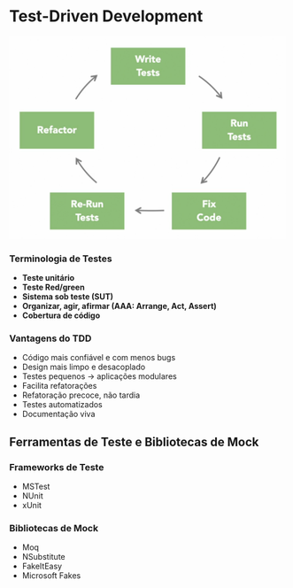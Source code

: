 # Test-Driven Development

<img src="assets/TDD.png" width="500" alt="TDD"><br/>


### Terminologia de Testes

- **Teste unitário**
- **Teste Red/green**
- **Sistema sob teste (SUT)**
- **Organizar, agir, afirmar (AAA: Arrange, Act, Assert)**
- **Cobertura de código**


### Vantagens do TDD

- Código mais confiável e com menos bugs
- Design mais limpo e desacoplado
- Testes pequenos → aplicações modulares
- Facilita refatorações
- Refatoração precoce, não tardia
- Testes automatizados
- Documentação viva


## Ferramentas de Teste e Bibliotecas de Mock

### **Frameworks de Teste**
- MSTest
- NUnit
- xUnit

### **Bibliotecas de Mock**
- Moq
- NSubstitute
- FakeItEasy
- Microsoft Fakes

